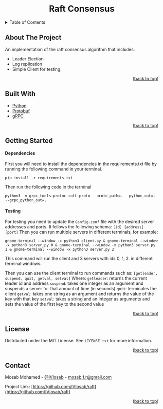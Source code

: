 <div id="top"></div>

<!-- PROJECT LOGO -->
<br />
<div align="center">
  <h1 align="center">Raft Consensus</h1>
</div>

<!-- TABLE OF CONTENTS -->
<details>
  <summary>Table of Contents</summary>
  <ol>
    <li><a href="#about-the-project">About The Project</a></li>
    <li><a href="#built-with">Built With</a></li>
    <li><a href="#getting-started">Getting Started</a></li>
    <li><a href="#license">License</a></li>
    <li><a href="#contact">Contact</a></li>
  </ol>
</details>

<!-- ABOUT THE PROJECT -->

## About The Project

An implementation of the raft consensus algorithm that includes:

- Leader Election
- Log replication
- Simple Client for testing

<p align="right">(<a href="#top">back to top</a>)</p>

## Built With

- [Python](https://www.python.org/)
- [Protobuf](https://protobuf.dev/)
- [gRPC](https://grpc.io/)

<p align="right">(<a href="#top">back to top</a>)</p>

<!-- GETTING STARTED -->

## Getting Started

#### Dependencies

First you will need to install the dependencies in the requirements.txt file by running the following command in your terminal.

```
pip install -r requirements.txt
```

Then run the following code in the terminal

```
python3 -m grpc_tools.protoc raft.proto --proto_path=. --python_out=. --grpc_python_out=.
```

#### Testing

For testing you need to update the `Config.conf` file with the desired server addresses and ports.
It follows the following schema: `[id] [address] [port]`
Then you can run multiple servers in different terminals, for example:

```
gnome-terminal --window -x python3 client.py & gnome-terminal --window -x python3 server.py 0 & gnome-terminal --window -x python3 server.py 1 & gnome-terminal --window -x python3 server.py 2
```

This command will run the client and 3 servers with ids 0, 1, 2. in different terminal windows.

Then you can use the client terminal to run commands such as: `[getleader, suspend, quit, getval, setval]` Where:
`getleader`: returns the current leader id and address
`suspend`: takes one integer as an argument and suspends a server for that amount of time (in seconds)
`quit`: terminates the client
`getval`: takes one string as an argument and returns the value of the key with that key
`setval`: takes a string and an integer as arguments and sets the value of the first key to the second value

<p align="right">(<a href="#top">back to top</a>)</p>

<!-- LICENSE -->

## License

Distributed under the MIT License. See `LICENSE.txt` for more information.

<p align="right">(<a href="#top">back to top</a>)</p>

<!-- CONTACT -->

## Contact

Mosab Mohamed - [@IVIosab](https://t.me/IVIosab) - mosab.f.r@gmail.com

Project Link: [https://github.com/IVIosab/raft](https://github.com/IVIosab/raft)

<p align="right">(<a href="#top">back to top</a>)</p>
